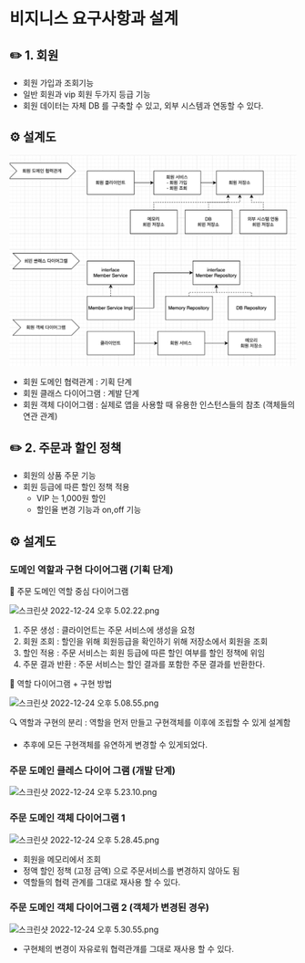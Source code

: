 # 비지니스 요구사항과 설계

## ✏️ 1. 회원

- 회원 가입과 조회기능
- 일반 회원과 vip 회원 두가지 등급 기능
- 회원 데이터는 자체 DB 를 구축할 수 있고, 외부 시스템과 연동할 수 있다.

## ⚙️ 설계도

![image1](https://github.com/choideakook/Spring_Boot/blob/main/images/1Member.png)

- 회원 도메인 협력관계 : 기획 단계
- 회원 클래스 다이어그램 : 계발 단계
- 회원 객체 다이어그램 : 실제로 앱을 사용할 때 유용한 인스턴스들의 참초 (객체들의 연관 관계)

## ✏️ 2. 주문과 할인 정책

- 회원의 상품 주문 기능
- 회원 등급에 따른 할인 정책 적용
    - VIP 는 1,000원 할인
    - 할인율 변경 기능과 on,off 기능

## ⚙️ 설계도

### 도메인 역할과 구현 다이어그램 (기획 단계)

📍 주문 도메인 역할 중심 다이어그램

![스크린샷 2022-12-24 오후 5.02.22.png](%E1%84%87%E1%85%B5%E1%84%8C%E1%85%B5%E1%84%82%E1%85%B5%E1%84%89%E1%85%B3%20%E1%84%8B%E1%85%AD%E1%84%80%E1%85%AE%E1%84%89%E1%85%A1%E1%84%92%E1%85%A1%E1%86%BC%E1%84%80%E1%85%AA%20%E1%84%89%E1%85%A5%E1%86%AF%E1%84%80%E1%85%A8%20ed7fb937eabb42efaa0333989c56e825/%25E1%2584%2589%25E1%2585%25B3%25E1%2584%258F%25E1%2585%25B3%25E1%2584%2585%25E1%2585%25B5%25E1%2586%25AB%25E1%2584%2589%25E1%2585%25A3%25E1%2586%25BA_2022-12-24_%25E1%2584%258B%25E1%2585%25A9%25E1%2584%2592%25E1%2585%25AE_5.02.22.png)

1. 주문 생성 : 클라이언트는 주문 서비스에 생성을 요청
2. 회원 조회 : 할인을 위해 회원등급을 확인하기 위해 저장소에서 회원을 조회
3. 할인 적용 : 주문 서비스는 회원 등급에 따른 할인 여부를 할인 정책에 위임
4. 주문 결과 반환 : 주문 서비스는 할인 결과를 포함한 주문 결과를 반환한다.

📍 역할 다이어그램 + 구현 방법

![스크린샷 2022-12-24 오후 5.08.55.png](%E1%84%87%E1%85%B5%E1%84%8C%E1%85%B5%E1%84%82%E1%85%B5%E1%84%89%E1%85%B3%20%E1%84%8B%E1%85%AD%E1%84%80%E1%85%AE%E1%84%89%E1%85%A1%E1%84%92%E1%85%A1%E1%86%BC%E1%84%80%E1%85%AA%20%E1%84%89%E1%85%A5%E1%86%AF%E1%84%80%E1%85%A8%20ed7fb937eabb42efaa0333989c56e825/%25E1%2584%2589%25E1%2585%25B3%25E1%2584%258F%25E1%2585%25B3%25E1%2584%2585%25E1%2585%25B5%25E1%2586%25AB%25E1%2584%2589%25E1%2585%25A3%25E1%2586%25BA_2022-12-24_%25E1%2584%258B%25E1%2585%25A9%25E1%2584%2592%25E1%2585%25AE_5.08.55.png)

🔍 역할과 구현의 분리 : 역할을 먼저 만들고 구현객체를 이후에 조립할 수 있게 설계함

- 추후에 모든 구현객체를 유연하게 변경할 수 있게되었다.

### 주문 도메인 클레스 다이어 그램 (개발 단계)

![스크린샷 2022-12-24 오후 5.23.10.png](%E1%84%87%E1%85%B5%E1%84%8C%E1%85%B5%E1%84%82%E1%85%B5%E1%84%89%E1%85%B3%20%E1%84%8B%E1%85%AD%E1%84%80%E1%85%AE%E1%84%89%E1%85%A1%E1%84%92%E1%85%A1%E1%86%BC%E1%84%80%E1%85%AA%20%E1%84%89%E1%85%A5%E1%86%AF%E1%84%80%E1%85%A8%20ed7fb937eabb42efaa0333989c56e825/%25E1%2584%2589%25E1%2585%25B3%25E1%2584%258F%25E1%2585%25B3%25E1%2584%2585%25E1%2585%25B5%25E1%2586%25AB%25E1%2584%2589%25E1%2585%25A3%25E1%2586%25BA_2022-12-24_%25E1%2584%258B%25E1%2585%25A9%25E1%2584%2592%25E1%2585%25AE_5.23.10.png)

### 주문 도메인 객체 다이어그램 1

![스크린샷 2022-12-24 오후 5.28.45.png](%E1%84%87%E1%85%B5%E1%84%8C%E1%85%B5%E1%84%82%E1%85%B5%E1%84%89%E1%85%B3%20%E1%84%8B%E1%85%AD%E1%84%80%E1%85%AE%E1%84%89%E1%85%A1%E1%84%92%E1%85%A1%E1%86%BC%E1%84%80%E1%85%AA%20%E1%84%89%E1%85%A5%E1%86%AF%E1%84%80%E1%85%A8%20ed7fb937eabb42efaa0333989c56e825/%25E1%2584%2589%25E1%2585%25B3%25E1%2584%258F%25E1%2585%25B3%25E1%2584%2585%25E1%2585%25B5%25E1%2586%25AB%25E1%2584%2589%25E1%2585%25A3%25E1%2586%25BA_2022-12-24_%25E1%2584%258B%25E1%2585%25A9%25E1%2584%2592%25E1%2585%25AE_5.28.45.png)

- 회원을 메모리에서 조회
- 정액 할인 정책 (고정 금액) 으로 주문서비스를 변경하지 않아도 됨
- 역할들의 협력 관계를 그대로 재사용 할 수 있다.

### 주문 도메인 객체 다이어그램 2 (객체가 변경된 경우)

![스크린샷 2022-12-24 오후 5.30.55.png](%E1%84%87%E1%85%B5%E1%84%8C%E1%85%B5%E1%84%82%E1%85%B5%E1%84%89%E1%85%B3%20%E1%84%8B%E1%85%AD%E1%84%80%E1%85%AE%E1%84%89%E1%85%A1%E1%84%92%E1%85%A1%E1%86%BC%E1%84%80%E1%85%AA%20%E1%84%89%E1%85%A5%E1%86%AF%E1%84%80%E1%85%A8%20ed7fb937eabb42efaa0333989c56e825/%25E1%2584%2589%25E1%2585%25B3%25E1%2584%258F%25E1%2585%25B3%25E1%2584%2585%25E1%2585%25B5%25E1%2586%25AB%25E1%2584%2589%25E1%2585%25A3%25E1%2586%25BA_2022-12-24_%25E1%2584%258B%25E1%2585%25A9%25E1%2584%2592%25E1%2585%25AE_5.30.55.png)

- 구현체의 변경이 자유로워 협력관걔를 그대로 재사용 할 수 있다.
